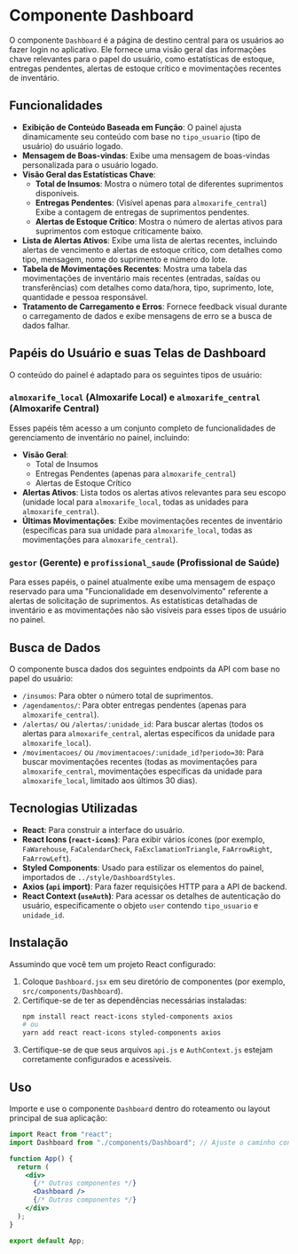 # Componente Dashboard

O componente `Dashboard` é a página de destino central para os usuários ao fazer login no aplicativo. Ele fornece uma visão geral das informações chave relevantes para o papel do usuário, como estatísticas de estoque, entregas pendentes, alertas de estoque crítico e movimentações recentes de inventário.

## Funcionalidades

- **Exibição de Conteúdo Baseada em Função**: O painel ajusta dinamicamente seu conteúdo com base no `tipo_usuario` (tipo de usuário) do usuário logado.
- **Mensagem de Boas-vindas**: Exibe uma mensagem de boas-vindas personalizada para o usuário logado.
- **Visão Geral das Estatísticas Chave**:
  - **Total de Insumos**: Mostra o número total de diferentes suprimentos disponíveis.
  - **Entregas Pendentes**: (Visível apenas para `almoxarife_central`) Exibe a contagem de entregas de suprimentos pendentes.
  - **Alertas de Estoque Crítico**: Mostra o número de alertas ativos para suprimentos com estoque criticamente baixo.
- **Lista de Alertas Ativos**: Exibe uma lista de alertas recentes, incluindo alertas de vencimento e alertas de estoque crítico, com detalhes como tipo, mensagem, nome do suprimento e número do lote.
- **Tabela de Movimentações Recentes**: Mostra uma tabela das movimentações de inventário mais recentes (entradas, saídas ou transferências) com detalhes como data/hora, tipo, suprimento, lote, quantidade e pessoa responsável.
- **Tratamento de Carregamento e Erros**: Fornece feedback visual durante o carregamento de dados e exibe mensagens de erro se a busca de dados falhar.

## Papéis do Usuário e suas Telas de Dashboard

O conteúdo do painel é adaptado para os seguintes tipos de usuário:

### `almoxarife_local` (Almoxarife Local) e `almoxarife_central` (Almoxarife Central)

Esses papéis têm acesso a um conjunto completo de funcionalidades de gerenciamento de inventário no painel, incluindo:

- **Visão Geral**:
  - Total de Insumos
  - Entregas Pendentes (apenas para `almoxarife_central`)
  - Alertas de Estoque Crítico
- **Alertas Ativos**: Lista todos os alertas ativos relevantes para seu escopo (unidade local para `almoxarife_local`, todas as unidades para `almoxarife_central`).
- **Últimas Movimentações**: Exibe movimentações recentes de inventário (específicas para sua unidade para `almoxarife_local`, todas as movimentações para `almoxarife_central`).

### `gestor` (Gerente) e `profissional_saude` (Profissional de Saúde)

Para esses papéis, o painel atualmente exibe uma mensagem de espaço reservado para uma "Funcionalidade em desenvolvimento" referente a alertas de solicitação de suprimentos. As estatísticas detalhadas de inventário e as movimentações não são visíveis para esses tipos de usuário no painel.

## Busca de Dados

O componente busca dados dos seguintes endpoints da API com base no papel do usuário:

- `/insumos`: Para obter o número total de suprimentos.
- `/agendamentos/`: Para obter entregas pendentes (apenas para `almoxarife_central`).
- `/alertas/` ou `/alertas/:unidade_id`: Para buscar alertas (todos os alertas para `almoxarife_central`, alertas específicos da unidade para `almoxarife_local`).
- `/movimentacoes/` ou `/movimentacoes/:unidade_id?periodo=30`: Para buscar movimentações recentes (todas as movimentações para `almoxarife_central`, movimentações específicas da unidade para `almoxarife_local`, limitado aos últimos 30 dias).

## Tecnologias Utilizadas

- **React**: Para construir a interface do usuário.
- **React Icons (`react-icons`)**: Para exibir vários ícones (por exemplo, `FaWarehouse`, `FaCalendarCheck`, `FaExclamationTriangle`, `FaArrowRight`, `FaArrowLeft`).
- **Styled Components**: Usado para estilizar os elementos do painel, importados de `../style/DashboardStyles`.
- **Axios (`api` import)**: Para fazer requisições HTTP para a API de backend.
- **React Context (`useAuth`)**: Para acessar os detalhes de autenticação do usuário, especificamente o objeto `user` contendo `tipo_usuario` e `unidade_id`.

## Instalação

Assumindo que você tem um projeto React configurado:

1.  Coloque `Dashboard.jsx` em seu diretório de componentes (por exemplo, `src/components/Dashboard`).
2.  Certifique-se de ter as dependências necessárias instaladas:
    ```bash
    npm install react react-icons styled-components axios
    # ou
    yarn add react react-icons styled-components axios
    ```
3.  Certifique-se de que seus arquivos `api.js` e `AuthContext.js` estejam corretamente configurados e acessíveis.

## Uso

Importe e use o componente `Dashboard` dentro do roteamento ou layout principal de sua aplicação:

```jsx
import React from "react";
import Dashboard from "./components/Dashboard"; // Ajuste o caminho conforme necessário

function App() {
  return (
    <div>
      {/* Outros componentes */}
      <Dashboard />
      {/* Outros componentes */}
    </div>
  );
}

export default App;
```
